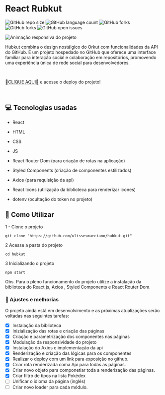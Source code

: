 # React Rubkut

![GitHub repo size](https://img.shields.io/github/repo-size/ulissesmarciano/hubkut?style=for-the-badge)
![GitHub language count](https://img.shields.io/github/languages/count/ulissesmarciano/hubkut?style=for-the-badge)
![GitHub forks](https://img.shields.io/github/forks/ulissesmarciano/hubkut?style=for-the-badge)
![GitHub forks](https://img.shields.io/github/forks/ulissesmarciano/hubkut?style=for-the-badge)
![GitHub open issues](https://img.shields.io/github/issues/ulissesmarciano/hubkut?style=for-the-badge)

<img src="./src/assets/readme/apresentacao.gif" alt="Animação responsiva do projeto">


<br>


Hubkut combina o design nostálgico do Orkut com funcionalidades da API do GitHub. É um projeto hospedado no GitHub que oferece uma interface familiar para interação social e colaboração em repositórios, promovendo uma experiência única de rede social para desenvolvedores.

<br>

<a href="https://hubkut-nine.vercel.app/" target="blank">🎁CLIQUE AQUI🎁</a> e acesse o deploy do projeto!

<br>

## 💻 Tecnologias usadas
- React
- HTML
- CSS
- JS

- React Router Dom (para criação de rotas na aplicação)
- Styled Components (criação de componentes estilizados)
- Axios (para requisição da api)
- React Icons (utilização da biblioteca para renderizar icones)
- dotenv (ocultação do token no projeto)

## 🚀 Como Utilizar

1 - Clone o projeto

```
git clone "https://github.com/ulissesmarciano/hubkut.git"
```
2 Acesse a pasta do projeto

```
cd hubkut
```

3 Inicializando o projeto

```
npm start
```

Obs. Para o pleno funcionamento do projeto utilize a instalação da biblioteca do React js, Axios , Styled Components e React Router Dom.



### 🧰 Ajustes e melhorias

O projeto ainda está em desenvolvimento e as próximas atualizações serão voltadas nas seguintes tarefas:

- [x] Instalação da biblioteca
- [x] Inizialização das rotas e criação das páginas
- [x] Criação e parametrização dos componentes nas páginas
- [x] Modulação da responsividade do projeto
- [x] Instalação do Axios e implementação da api
- [x] Renderização e criação das lógicas para os componentes
- [x] Realizar o deploy com um link para exposição no github.
- [x] Criar rota renderizada coma Api para todas as páginas.
- [x] Criar novo objeto para componetiar toda a renderização das páginas.
- [x] Criar filtro de tipos na lista Pokédex
- [ ] Unificar o idioma da página (inglês)
- [ ] Criar novo loader para cada módulo.
